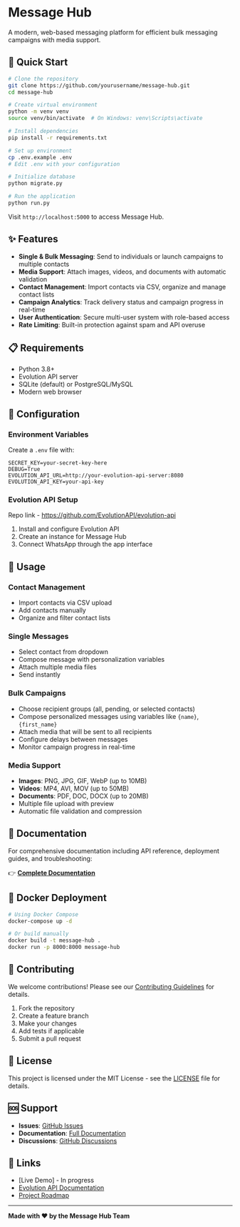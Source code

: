 # Message Hub

A modern, web-based messaging platform for efficient bulk messaging campaigns with media support.

## 🚀 Quick Start

```bash
# Clone the repository
git clone https://github.com/yourusername/message-hub.git
cd message-hub

# Create virtual environment
python -m venv venv
source venv/bin/activate  # On Windows: venv\Scripts\activate

# Install dependencies
pip install -r requirements.txt

# Set up environment
cp .env.example .env
# Edit .env with your configuration

# Initialize database
python migrate.py

# Run the application
python run.py
```

Visit `http://localhost:5000` to access Message Hub.

## ✨ Features

- **Single & Bulk Messaging**: Send to individuals or launch campaigns to multiple contacts
- **Media Support**: Attach images, videos, and documents with automatic validation
- **Contact Management**: Import contacts via CSV, organize and manage contact lists
- **Campaign Analytics**: Track delivery status and campaign progress in real-time
- **User Authentication**: Secure multi-user system with role-based access
- **Rate Limiting**: Built-in protection against spam and API overuse

## 📋 Requirements

- Python 3.8+
- Evolution API server
- SQLite (default) or PostgreSQL/MySQL
- Modern web browser

## 🔧 Configuration

### Environment Variables

Create a `.env` file with:

```env
SECRET_KEY=your-secret-key-here
DEBUG=True
EVOLUTION_API_URL=http://your-evolution-api-server:8080
EVOLUTION_API_KEY=your-api-key
```

### Evolution API Setup

Repo link - https://github.com/EvolutionAPI/evolution-api

1. Install and configure Evolution API
2. Create an instance for Message Hub
3. Connect WhatsApp through the app interface

## 📱 Usage

### Contact Management
- Import contacts via CSV upload
- Add contacts manually
- Organize and filter contact lists

### Single Messages
- Select contact from dropdown
- Compose message with personalization variables
- Attach multiple media files
- Send instantly

### Bulk Campaigns
- Choose recipient groups (all, pending, or selected contacts)
- Compose personalized messages using variables like `{name}`, `{first_name}`
- Attach media that will be sent to all recipients
- Configure delays between messages
- Monitor campaign progress in real-time

### Media Support
- **Images**: PNG, JPG, GIF, WebP (up to 10MB)
- **Videos**: MP4, AVI, MOV (up to 50MB)
- **Documents**: PDF, DOC, DOCX (up to 20MB)
- Multiple file upload with preview
- Automatic file validation and compression

## 📖 Documentation

For comprehensive documentation including API reference, deployment guides, and troubleshooting:

👉 **[Complete Documentation](DOCUMENTATION.md)**

## 🐳 Docker Deployment

```bash
# Using Docker Compose
docker-compose up -d

# Or build manually
docker build -t message-hub .
docker run -p 8000:8000 message-hub
```

## 🤝 Contributing

We welcome contributions! Please see our [Contributing Guidelines](DOCUMENTATION.md#contributing) for details.

1. Fork the repository
2. Create a feature branch
3. Make your changes
4. Add tests if applicable
5. Submit a pull request

## 📄 License

This project is licensed under the MIT License - see the [LICENSE](LICENSE) file for details.

## 🆘 Support

- **Issues**: [GitHub Issues](https://github.com/orendrasingh/message-hub/issues)
- **Documentation**: [Full Documentation](DOCUMENTATION.md)
- **Discussions**: [GitHub Discussions](https://github.com/yourusername/message-hub/discussions)

## 🔗 Links

- [Live Demo] - In progress
- [Evolution API Documentation](https://evolution-api.com)
- [Project Roadmap](https://github.com/orendrasingh/message-hub/projects)

---

**Made with ❤️ by the Message Hub Team**
